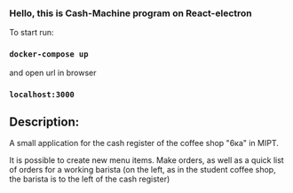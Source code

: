 ### Hello, this is Cash-Machine program on React-electron

To start run:
### `docker-compose up`

and open url in browser
### `localhost:3000`

## Description:
A small application for the cash register of the coffee shop "6ка" in MIPT.

It is possible to create new menu items. Make orders, as well as a quick list of orders for a working barista (on the left, as in the student coffee shop, the barista is to the left of the cash register)
